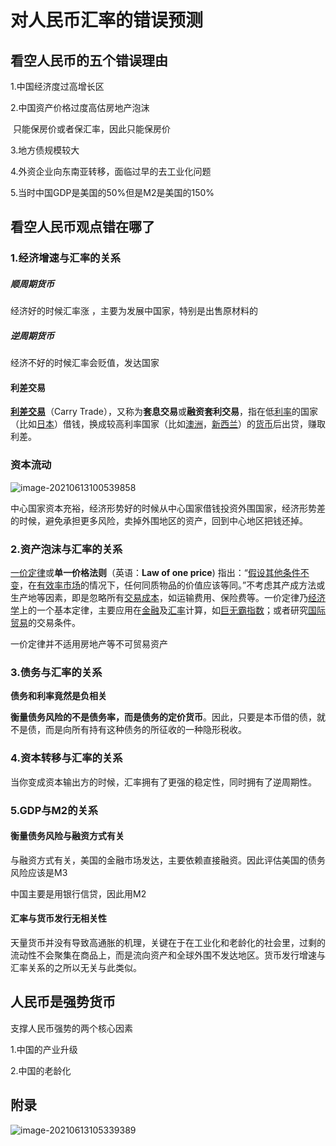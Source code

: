 # 对人民币汇率的错误预测

## 看空人民币的五个错误理由

1.中国经济度过高增长区

2.中国资产价格过度高估房地产泡沫

​	只能保房价或者保汇率，因此只能保房价

3.地方债规模较大

4.外资企业向东南亚转移，面临过早的去工业化问题

5.当时中国GDP是美国的50%但是M2是美国的150%

## 看空人民币观点错在哪了

### 1.经济增速与汇率的关系

##### 顺周期货币

经济好的时候汇率涨 ，主要为发展中国家，特别是出售原材料的

##### 逆周期货币

经济不好的时候汇率会贬值，发达国家

#### 利差交易

**[利差交易](https://zh.wikipedia.org/wiki/%E5%88%A9%E5%B7%AE%E4%BA%A4%E6%98%93)**（Carry Trade），又称为**套息交易**或**融资套利交易**，指在低[利率](https://zh.wikipedia.org/wiki/利率)的国家（比如[日本](https://zh.wikipedia.org/wiki/日本)）借钱，换成较高利率国家（比如[澳洲](https://zh.wikipedia.org/wiki/澳洲)，[新西兰](https://zh.wikipedia.org/wiki/紐西蘭)）的[货币](https://zh.wikipedia.org/wiki/货币)后出贷，赚取利差。



### 资本流动

![image-20210613100539858](https://gitee.com/weixiao619/pic/raw/master/image-20210613100539858.png)



中心国家资本充裕，经济形势好的时候从中心国家借钱投资外围国家，经济形势差的时候，避免承担更多风险，卖掉外围地区的资产，回到中心地区把钱还掉。



### 2.资产泡沫与汇率的关系

[一价定律](https://zh.wikipedia.org/wiki/%E4%B8%80%E5%83%B9%E5%AE%9A%E5%BE%8B)或**单一价格法则**（英语：**Law of one price**) 指出：“[假设其他条件不变](https://zh.wikipedia.org/wiki/假設其他條件不變)，在[有效率市场](https://zh.wikipedia.org/wiki/效率市場假說)的情况下，任何同质物品的价值应该等同。”不考虑其产成方法或生产地等因素，即是忽略所有[交易成本](https://zh.wikipedia.org/wiki/交易成本)，如运输费用、保险费等。一价定律乃[经济学](https://zh.wikipedia.org/wiki/經濟學)上的一个基本定律，主要应用在[金融](https://zh.wikipedia.org/wiki/金融)及[汇率](https://zh.wikipedia.org/wiki/匯率)计算，如[巨无霸指数](https://zh.wikipedia.org/wiki/巨無霸指數)；或者研究[国际贸易](https://zh.wikipedia.org/wiki/國際貿易)的交易条件。

一价定律并不适用房地产等不可贸易资产



### 3.债务与汇率的关系

**债务和利率竟然是负相关**

**衡量债务风险的不是债务率，而是债务的定价货币**。因此，只要是本币借的债，就不是债，而是向所有持有这种债务的所征收的一种隐形税收。

### 4.资本转移与汇率的关系

当你变成资本输出方的时候，汇率拥有了更强的稳定性，同时拥有了逆周期性。

### 5.GDP与M2的关系

#### 衡量债务风险与融资方式有关

与融资方式有关，美国的金融市场发达，主要依赖直接融资。因此评估美国的债务风险应该是M3

中国主要是用银行信贷，因此用M2

#### 汇率与货币发行无相关性

天量货币并没有导致高通胀的机理，关键在于在工业化和老龄化的社会里，过剩的流动性不会聚集在商品上，而是流向资产和全球外围不发达地区。货币发行增速与汇率关系的之所以无关与此类似。

## 人民币是强势货币

支撑人民币强势的两个核心因素

1.中国的产业升级

2.中国的老龄化



## 附录

![image-20210613105339389](https://gitee.com/weixiao619/pic/raw/master/image-20210613105339389.png)

